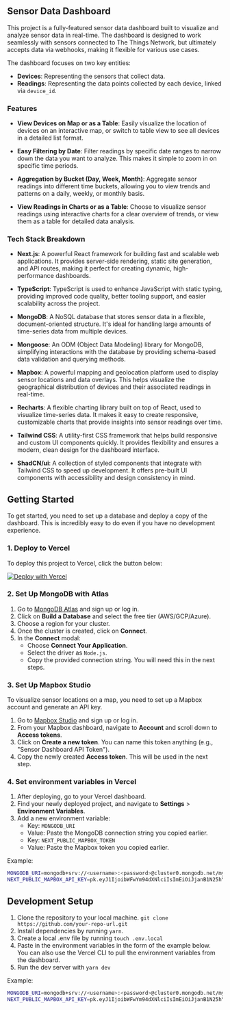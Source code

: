 ## Sensor Data Dashboard

This project is a fully-featured sensor data dashboard built to visualize and analyze sensor data in real-time. The dashboard is designed to work seamlessly with sensors connected to The Things Network, but ultimately accepts data via webhooks, making it flexible for various use cases.

The dashboard focuses on two key entities:
- **Devices**: Representing the sensors that collect data.
- **Readings**: Representing the data points collected by each device, linked via `device_id`.

### Features

- **View Devices on Map or as a Table**: Easily visualize the location of devices on an interactive map, or switch to table view to see all devices in a detailed list format.
  
- **Easy Filtering by Date**: Filter readings by specific date ranges to narrow down the data you want to analyze. This makes it simple to zoom in on specific time periods.
  
- **Aggregation by Bucket (Day, Week, Month)**: Aggregate sensor readings into different time buckets, allowing you to view trends and patterns on a daily, weekly, or monthly basis.
  
- **View Readings in Charts or as a Table**: Choose to visualize sensor readings using interactive charts for a clear overview of trends, or view them as a table for detailed data analysis.

### Tech Stack Breakdown

- **Next.js**: A powerful React framework for building fast and scalable web applications. It provides server-side rendering, static site generation, and API routes, making it perfect for creating dynamic, high-performance dashboards.
  
- **TypeScript**: TypeScript is used to enhance JavaScript with static typing, providing improved code quality, better tooling support, and easier scalability across the project.
  
- **MongoDB**: A NoSQL database that stores sensor data in a flexible, document-oriented structure. It's ideal for handling large amounts of time-series data from multiple devices.

- **Mongoose**: An ODM (Object Data Modeling) library for MongoDB, simplifying interactions with the database by providing schema-based data validation and querying methods.

- **Mapbox**: A powerful mapping and geolocation platform used to display sensor locations and data overlays. This helps visualize the geographical distribution of devices and their associated readings in real-time.

- **Recharts**: A flexible charting library built on top of React, used to visualize time-series data. It makes it easy to create responsive, customizable charts that provide insights into sensor readings over time.

- **Tailwind CSS**: A utility-first CSS framework that helps build responsive and custom UI components quickly. It provides flexibility and ensures a modern, clean design for the dashboard interface.

- **ShadCN/ui**: A collection of styled components that integrate with Tailwind CSS to speed up development. It offers pre-built UI components with accessibility and design consistency in mind.


## Getting Started

To get started, you need to set up a database and deploy a copy of the dashboard. This is incredibly easy to do even if you have no development experience. 

### 1. Deploy to Vercel

To deploy this project to Vercel, click the button below:

[![Deploy with Vercel](https://vercel.com/button)](https://vercel.com/new/import?repository-url=https://github.com/your-repo-url)


### 2. Set Up MongoDB with Atlas

1. Go to [MongoDB Atlas](https://www.mongodb.com/cloud/atlas) and sign up or log in.
2. Click on **Build a Database** and select the free tier (AWS/GCP/Azure).
3. Choose a region for your cluster.
4. Once the cluster is created, click on **Connect**.
5. In the **Connect** modal:
   - Choose **Connect Your Application**.
   - Select the driver as `Node.js`.
   - Copy the provided connection string. You will need this in the next steps.

### 3. Set Up Mapbox Studio

To visualize sensor locations on a map, you need to set up a Mapbox account and generate an API key.

1. Go to [Mapbox Studio](https://studio.mapbox.com/) and sign up or log in.
2. From your Mapbox dashboard, navigate to **Account** and scroll down to **Access tokens**.
3. Click on **Create a new token**. You can name this token anything (e.g., "Sensor Dashboard API Token").
4. Copy the newly created **Access token**. This will be used in the next step.

### 4. Set environment variables in Vercel

1. After deploying, go to your Vercel dashboard.
2. Find your newly deployed project, and navigate to **Settings** > **Environment Variables**.
3. Add a new environment variable:
   - Key: `MONGODB_URI`
   - Value: Paste the MongoDB connection string you copied earlier.
   - Key: `NEXT_PUBLIC_MAPBOX_TOKEN`
   - Value: Paste the Mapbox token you copied earlier.

Example:
```bash
MONGODB_URI=mongodb+srv://<username>:<password>@cluster0.mongodb.net/myDatabase?retryWrites=true&w=majority
NEXT_PUBLIC_MAPBOX_API_KEY=pk.eyJ1IjoibWFwYm94dXNlciIsImEiOiJjanB1N25hYWUwMDAzM3pueTFpczJhdnZqIn0.TulbCgBlklYf2P4MijhkjA
```

## Development Setup

1. Clone the repository to your local machine. `git clone https://github.com/your-repo-url.git`
2. Install dependencies by running `yarn`.
3. Create a local .env file by running `touch .env.local`
4. Paste in the environment variables in the form of the example below. You can also use the Vercel CLI to pull the environment variables from the dashboard. 
5. Run the dev server with `yarn dev`

Example:
```bash
MONGODB_URI=mongodb+srv://<username>:<password>@cluster0.mongodb.net/myDatabase?retryWrites=true&w=majority
NEXT_PUBLIC_MAPBOX_API_KEY=pk.eyJ1IjoibWFwYm94dXNlciIsImEiOiJjanB1N25hYWUwMDAzM3pueTFpczJhdnZqIn0.TulbCgBlklYf2P4MijhkjA
```